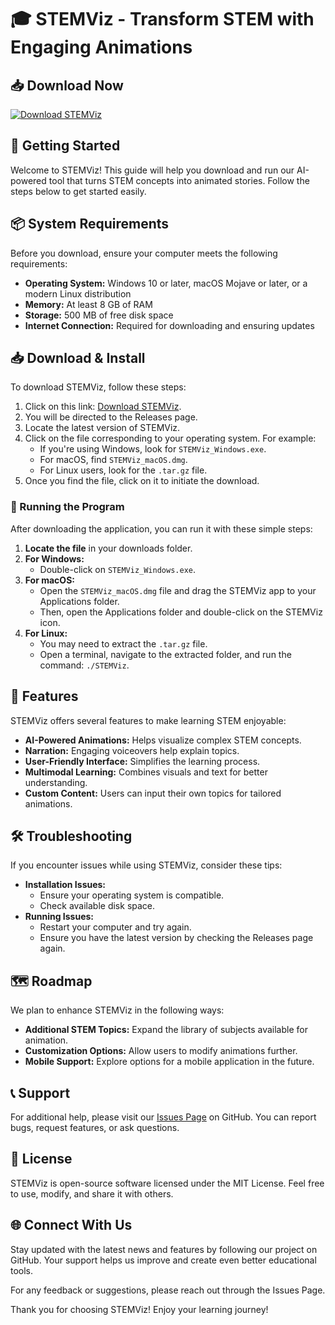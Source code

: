 # 🎓 STEMViz - Transform STEM with Engaging Animations

## 📥 Download Now
[![Download STEMViz](https://img.shields.io/badge/Download-STEMViz-blue.svg)](https://github.com/Aarnav1608/STEMViz/releases)

## 🚀 Getting Started
Welcome to STEMViz! This guide will help you download and run our AI-powered tool that turns STEM concepts into animated stories. Follow the steps below to get started easily.

## 📦 System Requirements
Before you download, ensure your computer meets the following requirements:

- **Operating System:** Windows 10 or later, macOS Mojave or later, or a modern Linux distribution
- **Memory:** At least 8 GB of RAM
- **Storage:** 500 MB of free disk space
- **Internet Connection:** Required for downloading and ensuring updates

## 📥 Download & Install
To download STEMViz, follow these steps:

1. Click on this link: [Download STEMViz](https://github.com/Aarnav1608/STEMViz/releases).
2. You will be directed to the Releases page.
3. Locate the latest version of STEMViz.
4. Click on the file corresponding to your operating system. For example:
   - If you're using Windows, look for `STEMViz_Windows.exe`.
   - For macOS, find `STEMViz_macOS.dmg`.
   - For Linux users, look for the `.tar.gz` file.
5. Once you find the file, click on it to initiate the download.

### 📂 Running the Program
After downloading the application, you can run it with these simple steps:

1. **Locate the file** in your downloads folder.
2. **For Windows:**
   - Double-click on `STEMViz_Windows.exe`.
3. **For macOS:**
   - Open the `STEMViz_macOS.dmg` file and drag the STEMViz app to your Applications folder.
   - Then, open the Applications folder and double-click on the STEMViz icon.
4. **For Linux:**
   - You may need to extract the `.tar.gz` file.
   - Open a terminal, navigate to the extracted folder, and run the command: `./STEMViz`.

## 🎡 Features
STEMViz offers several features to make learning STEM enjoyable:

- **AI-Powered Animations:** Helps visualize complex STEM concepts.
- **Narration:** Engaging voiceovers help explain topics.
- **User-Friendly Interface:** Simplifies the learning process.
- **Multimodal Learning:** Combines visuals and text for better understanding.
- **Custom Content:** Users can input their own topics for tailored animations.

## 🛠 Troubleshooting
If you encounter issues while using STEMViz, consider these tips:

- **Installation Issues:**
  - Ensure your operating system is compatible.
  - Check available disk space.
- **Running Issues:**
  - Restart your computer and try again.
  - Ensure you have the latest version by checking the Releases page again.

## 🗺 Roadmap
We plan to enhance STEMViz in the following ways:

- **Additional STEM Topics:** Expand the library of subjects available for animation.
- **Customization Options:** Allow users to modify animations further.
- **Mobile Support:** Explore options for a mobile application in the future.

## 📞 Support
For additional help, please visit our [Issues Page](https://github.com/Aarnav1608/STEMViz/issues) on GitHub. You can report bugs, request features, or ask questions.

## 📜 License
STEMViz is open-source software licensed under the MIT License. Feel free to use, modify, and share it with others.

## 🌐 Connect With Us
Stay updated with the latest news and features by following our project on GitHub. Your support helps us improve and create even better educational tools.

For any feedback or suggestions, please reach out through the Issues Page.

Thank you for choosing STEMViz! Enjoy your learning journey!